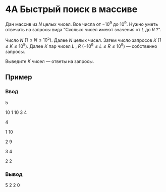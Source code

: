 # 4A Быстрый поиск в массиве

Дан массив из 
$N$
 целых чисел. Все числа от $−10^9$ до $10^9$.
Нужно уметь отвечать на запросы вида “Cколько чисел имеют значения от
$L$
 до
$R$
?”.

Число 
$N$
 $(1 ≤ N ≤ 10^5)$. Далее 
$N$
 целых чисел.
Затем число запросов 
$K$
 $(1 ≤ K ≤ 10^5)$.
Далее 
$K$
 пар чисел 
$L$
,
$R$
 $(−10^9 ≤ L ≤ R ≤ 10^9)$ — собственно запросы.

Выведите 
$K$
 чисел — ответы на запросы.

## Пример

### Ввод

5

10 1 10 3 4

4

1 10

2 9

3 4

2 2



### Вывод

5 2 2 0 
